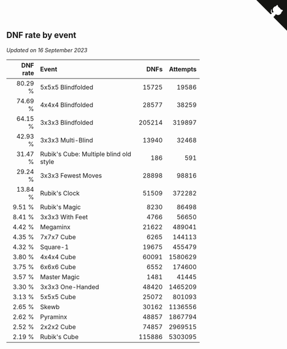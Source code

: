 ## DNF rate by event

*Updated on 16 September 2023*

| DNF rate | Event | DNFs | Attempts |
| ---: | :--- | ---: | ---: |
| 80.29 % | 5x5x5 Blindfolded | 15725 | 19586 |
| 74.69 % | 4x4x4 Blindfolded | 28577 | 38259 |
| 64.15 % | 3x3x3 Blindfolded | 205214 | 319897 |
| 42.93 % | 3x3x3 Multi-Blind | 13940 | 32468 |
| 31.47 % | Rubik's Cube: Multiple blind old style | 186 | 591 |
| 29.24 % | 3x3x3 Fewest Moves | 28898 | 98816 |
| 13.84 % | Rubik's Clock | 51509 | 372282 |
| 9.51 % | Rubik's Magic | 8230 | 86498 |
| 8.41 % | 3x3x3 With Feet | 4766 | 56650 |
| 4.42 % | Megaminx | 21622 | 489041 |
| 4.35 % | 7x7x7 Cube | 6265 | 144113 |
| 4.32 % | Square-1 | 19675 | 455479 |
| 3.80 % | 4x4x4 Cube | 60091 | 1580629 |
| 3.75 % | 6x6x6 Cube | 6552 | 174600 |
| 3.57 % | Master Magic | 1481 | 41445 |
| 3.30 % | 3x3x3 One-Handed | 48420 | 1465209 |
| 3.13 % | 5x5x5 Cube | 25072 | 801093 |
| 2.65 % | Skewb | 30162 | 1136556 |
| 2.62 % | Pyraminx | 48857 | 1867794 |
| 2.52 % | 2x2x2 Cube | 74857 | 2969515 |
| 2.19 % | Rubik's Cube | 115886 | 5303095 |


<a href="https://github.com/jonatanklosko/wca_statistics" class="github-corner" aria-label="View source on Github"><svg width="80" height="80" viewBox="0 0 250 250" style="fill:#151513; color:#fff; position: absolute; top: 0; border: 0; right: 0;" aria-hidden="true"><path d="M0,0 L115,115 L130,115 L142,142 L250,250 L250,0 Z"></path><path d="M128.3,109.0 C113.8,99.7 119.0,89.6 119.0,89.6 C122.0,82.7 120.5,78.6 120.5,78.6 C119.2,72.0 123.4,76.3 123.4,76.3 C127.3,80.9 125.5,87.3 125.5,87.3 C122.9,97.6 130.6,101.9 134.4,103.2" fill="currentColor" style="transform-origin: 130px 106px;" class="octo-arm"></path><path d="M115.0,115.0 C114.9,115.1 118.7,116.5 119.8,115.4 L133.7,101.6 C136.9,99.2 139.9,98.4 142.2,98.6 C133.8,88.0 127.5,74.4 143.8,58.0 C148.5,53.4 154.0,51.2 159.7,51.0 C160.3,49.4 163.2,43.6 171.4,40.1 C171.4,40.1 176.1,42.5 178.8,56.2 C183.1,58.6 187.2,61.8 190.9,65.4 C194.5,69.0 197.7,73.2 200.1,77.6 C213.8,80.2 216.3,84.9 216.3,84.9 C212.7,93.1 206.9,96.0 205.4,96.6 C205.1,102.4 203.0,107.8 198.3,112.5 C181.9,128.9 168.3,122.5 157.7,114.1 C157.9,116.9 156.7,120.9 152.7,124.9 L141.0,136.5 C139.8,137.7 141.6,141.9 141.8,141.8 Z" fill="currentColor" class="octo-body"></path></svg></a><style>.github-corner:hover .octo-arm{animation:octocat-wave 560ms ease-in-out}@keyframes octocat-wave{0%,100%{transform:rotate(0)}20%,60%{transform:rotate(-25deg)}40%,80%{transform:rotate(10deg)}}@media (max-width:500px){.github-corner:hover .octo-arm{animation:none}.github-corner .octo-arm{animation:octocat-wave 560ms ease-in-out}}</style>
